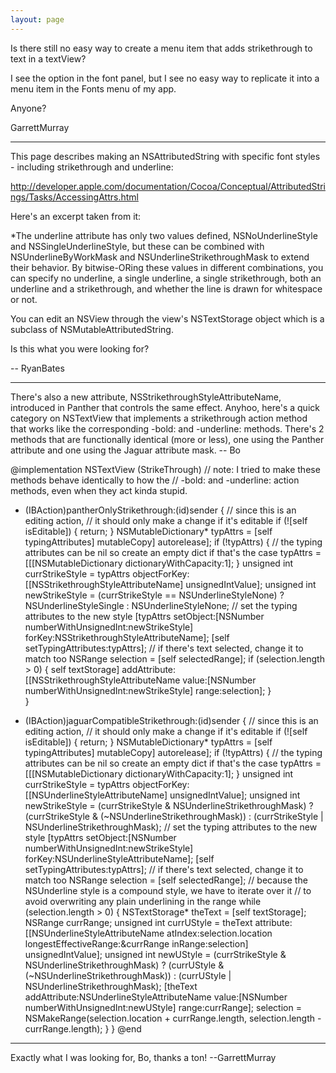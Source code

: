 ```yaml
---
layout: page
---
```


Is there still no easy way to create a menu item that adds strikethrough to text in a textView?

I see the option in the font panel, but I see no easy way to replicate it into a menu item in the Fonts menu of my app.

Anyone?

GarrettMurray

----

This page describes making an NSAttributedString with specific font styles - including strikethrough and underline:

http://developer.apple.com/documentation/Cocoa/Conceptual/AttributedStrings/Tasks/AccessingAttrs.html

Here's an excerpt taken from it:


*The underline attribute has only two values defined, NSNoUnderlineStyle and NSSingleUnderlineStyle, but these can be combined with NSUnderlineByWorkMask and NSUnderlineStrikethroughMask to extend their behavior. By bitwise-ORing these values in different combinations, you can specify no underline, a single underline, a single strikethrough, both an underline and a strikethrough, and whether the line is drawn for whitespace or not.


You can edit an NSView through the view's NSTextStorage object which is a subclass of NSMutableAttributedString.

Is this what you were looking for?

-- RyanBates

----

There's also a new attribute, NSStrikethroughStyleAttributeName, introduced in Panther that controls the same effect.  Anyhoo, here's a quick category on NSTextView that implements a strikethrough action method that works like the corresponding -bold: and -underline: methods.  There's 2 methods that are functionally identical (more or less), one using the Panther attribute and one using the Jaguar attribute mask. -- Bo
    
@implementation NSTextView (StrikeThrough)
// note: I tried to make these methods behave identically to how the 
// -bold: and -underline: action methods, even when they act kinda stupid.
- (IBAction)pantherOnlyStrikethrough:(id)sender
{
	// since this is an editing action,
	// it should only make a change if it's editable
	if (![self isEditable]) {
		return;
	}
	NSMutableDictionary* typAttrs = [self typingAttributes] mutableCopy] autorelease];
	if (!typAttrs) {
		// the typing attributes can be nil so create an empty dict if that's the case
		typAttrs = [[[NSMutableDictionary dictionaryWithCapacity:1];
	}
	unsigned int currStrikeStyle = typAttrs objectForKey:[[NSStrikethroughStyleAttributeName] unsignedIntValue];
	unsigned int newStrikeStyle = (currStrikeStyle == NSUnderlineStyleNone) ? NSUnderlineStyleSingle : NSUnderlineStyleNone;
	// set the typing attributes to the new style
	[typAttrs setObject:[NSNumber numberWithUnsignedInt:newStrikeStyle] forKey:NSStrikethroughStyleAttributeName];
	[self setTypingAttributes:typAttrs];
	// if there's text selected, change it to match too
	NSRange selection = [self selectedRange];
	if (selection.length > 0) {
		self textStorage] addAttribute:[[NSStrikethroughStyleAttributeName 
					value:[NSNumber numberWithUnsignedInt:newStrikeStyle] range:selection];
	}	
}

- (IBAction)jaguarCompatibleStrikethrough:(id)sender
{
	// since this is an editing action,
	// it should only make a change if it's editable
	if (![self isEditable]) {
		return;
	}
	NSMutableDictionary* typAttrs = [self typingAttributes] mutableCopy] autorelease];
	if (!typAttrs) {
		// the typing attributes can be nil so create an empty dict if that's the case
		typAttrs = [[[NSMutableDictionary dictionaryWithCapacity:1];
	}
	unsigned int currStrikeStyle = typAttrs objectForKey:[[NSUnderlineStyleAttributeName] unsignedIntValue];
	unsigned int newStrikeStyle = (currStrikeStyle & NSUnderlineStrikethroughMask) ? 
		(currStrikeStyle & (~NSUnderlineStrikethroughMask)) : (currStrikeStyle | NSUnderlineStrikethroughMask);
	// set the typing attributes to the new style
	[typAttrs setObject:[NSNumber numberWithUnsignedInt:newStrikeStyle] forKey:NSUnderlineStyleAttributeName];
	[self setTypingAttributes:typAttrs];
	// if there's text selected, change it to match too
	NSRange selection = [self selectedRange];
	// because the NSUnderline style is a compound style, we have to iterate over it
	// to avoid overwriting any plain underlining in the range
	while (selection.length > 0) {
		NSTextStorage* theText = [self textStorage];
		NSRange currRange;
		unsigned int currUStyle = theText attribute:[[NSUnderlineStyleAttributeName atIndex:selection.location
			longestEffectiveRange:&currRange inRange:selection] unsignedIntValue];
		unsigned int newUStyle = (currStrikeStyle & NSUnderlineStrikethroughMask) ? 
			(currUStyle & (~NSUnderlineStrikethroughMask)) : (currUStyle | NSUnderlineStrikethroughMask);
		[theText addAttribute:NSUnderlineStyleAttributeName value:[NSNumber numberWithUnsignedInt:newUStyle] range:currRange];
		selection = NSMakeRange(selection.location + currRange.length, selection.length - currRange.length);
	}
}
@end


----

Exactly what I was looking for, Bo, thanks a ton! --GarrettMurray
